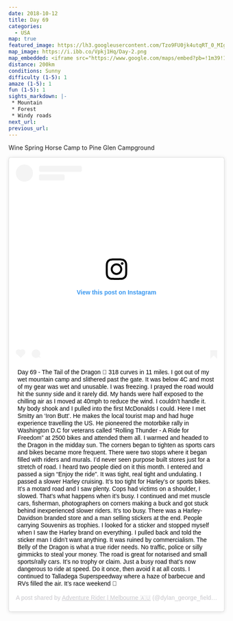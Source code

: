 ```yaml
---
date: 2018-10-12
title: Day 69
categories:
  - USA
map: true
featured_image: https://lh3.googleusercontent.com/Tzo9FU0jk4utqRT_0_MIglIVavs3nnff6LE4WvXWIwLrUT11hMg4PhduyT_IH9wnR_5j_4KxiKT14TzHyY2QWl3POa4ZS22U3aB9sRmNDEeO6BSEiBFCWaQ8ZfVVC6qoiA8FWR2cCox0YV9QgqRRbXgsE3vbCvCaqigjTbnh56_103g-MBGt5Qks_uv0iiMrojgq2kKri41oOlQ5eSn68AwpnFtK1ijvjhAtZ6HHenlZrNzqvuR11QlLWMQ4-lTEEJNnf4kLkLhgg-6IcjcQ733R8-0KzhVSHpxLIaR5IrK1SprOgHQRq45133TZXl7WpLMG1nd2Y_pAF6keW_2aUFezrdVIaEetaBkYBb8ULbIyps08quvcEMNzhQ-n4RYGK3qblqX3L00iQ4qYxlWOESXC8p7rS2ekTpMV9QP2dpgKg9QYyT8Z--Kjs3ujNLnZOoyOI5wdcxJXJZPIeOPRdflz5tsojGPeH2smgXHgi1iSnROfoaj5Gl62tAcBvnNiORreLYq0A8BW6-xiN_F1nAI_RjSk5xfayws82LzFN4rgVjTQwv4gaXLwTyVnGlCtcOMwAODK3zJuHVfMa5BJzxyALWMzZD3XZtIvFtcgPciZJGrP0KBeBz4jNPSG6DvhMYsklcTccfIZnwp9GwrEmaaoWsSzx9X2KS9AloUA7mHI4Xlx=w1080-h735-no
map_image: https://i.ibb.co/Vpkj1Hq/Day-2.png
map_embedded: <iframe src="https://www.google.com/maps/embed?pb=!1m39!1m12!1m3!1d1682018.3244227457!2d-85.72280308551184!3d34.57400705836285!2m3!1f0!2f0!3f0!3m2!1i1024!2i768!4f13.1!4m24!3e0!4m5!1s0x885ed31ff378dee5%3A0x57fb08a032f89241!2sWine%20Spring%20Horse%20Camp%2C%20National%20Forest%20Road%2C%20Topton%2C%20NC%2C%20USA!3m2!1d35.1773048!2d-83.61391499999999!4m4!2s35.2469667%2C-83.6535944!3m2!1d35.2469667!2d-83.6535944!4m5!1s0x885ebe306b5d3e5d%3A0xef30959d45b92ec2!2sTail%20of%20the%20Dragon%2C%20Tapoco%20Road%2C%20Robbinsville%2C%20NC%2C%20USA!3m2!1d35.4667069!2d-83.92026609999999!4m5!1s0x888a55560f774449%3A0x209704e0d7fd8740!2sPine%20Glen%20Campground%2C%20Heflin%2C%20AL%2036264%2C%20United%20States!3m2!1d33.7245237!2d-85.6030507!5e0!3m2!1sen!2sau!4v1577512939171!5m2!1sen!2sau" width="100%" height="500" frameborder="0" style="border:0;" allowfullscreen=""></iframe>
distance: 200km
conditions: Sunny
difficulty (1-5): 1 
amaze (1-5): 1
fun (1-5): 1
sights_markdown: |-
 * Mountain
 * Forest
 * Windy roads
next_url:
previous_url:
---
```

Wine Spring Horse Camp to Pine Glen Campground

<div style="display:flex;justify-content:center">
  <blockquote class="instagram-media" data-instgrm-captioned data-instgrm-permalink="https://www.instagram.com/p/BpFVhNCgfDy/?utm_source=ig_embed&amp;utm_campaign=loading" data-instgrm-version="12" style=" background:#FFF; border:0; border-radius:3px; box-shadow:0 0 1px 0 rgba(0,0,0,0.5),0 1px 10px 0 rgba(0,0,0,0.15); margin: 1px; max-width:540px; min-width:326px; padding:0; width:99.375%; width:-webkit-calc(100% - 2px); width:calc(100% - 2px);"><div style="padding:16px;"> <a href="https://www.instagram.com/p/BpFVhNCgfDy/?utm_source=ig_embed&amp;utm_campaign=loading" style=" background:#FFFFFF; line-height:0; padding:0 0; text-align:center; text-decoration:none; width:100%;" target="_blank"> <div style=" display: flex; flex-direction: row; align-items: center;"> <div style="background-color: #F4F4F4; border-radius: 50%; flex-grow: 0; height: 40px; margin-right: 14px; width: 40px;"></div> <div style="display: flex; flex-direction: column; flex-grow: 1; justify-content: center;"> <div style=" background-color: #F4F4F4; border-radius: 4px; flex-grow: 0; height: 14px; margin-bottom: 6px; width: 100px;"></div> <div style=" background-color: #F4F4F4; border-radius: 4px; flex-grow: 0; height: 14px; width: 60px;"></div></div></div><div style="padding: 19% 0;"></div> <div style="display:block; height:50px; margin:0 auto 12px; width:50px;"><svg width="50px" height="50px" viewBox="0 0 60 60" version="1.1" xmlns="https://www.w3.org/2000/svg" xmlns:xlink="https://www.w3.org/1999/xlink"><g stroke="none" stroke-width="1" fill="none" fill-rule="evenodd"><g transform="translate(-511.000000, -20.000000)" fill="#000000"><g><path d="M556.869,30.41 C554.814,30.41 553.148,32.076 553.148,34.131 C553.148,36.186 554.814,37.852 556.869,37.852 C558.924,37.852 560.59,36.186 560.59,34.131 C560.59,32.076 558.924,30.41 556.869,30.41 M541,60.657 C535.114,60.657 530.342,55.887 530.342,50 C530.342,44.114 535.114,39.342 541,39.342 C546.887,39.342 551.658,44.114 551.658,50 C551.658,55.887 546.887,60.657 541,60.657 M541,33.886 C532.1,33.886 524.886,41.1 524.886,50 C524.886,58.899 532.1,66.113 541,66.113 C549.9,66.113 557.115,58.899 557.115,50 C557.115,41.1 549.9,33.886 541,33.886 M565.378,62.101 C565.244,65.022 564.756,66.606 564.346,67.663 C563.803,69.06 563.154,70.057 562.106,71.106 C561.058,72.155 560.06,72.803 558.662,73.347 C557.607,73.757 556.021,74.244 553.102,74.378 C549.944,74.521 548.997,74.552 541,74.552 C533.003,74.552 532.056,74.521 528.898,74.378 C525.979,74.244 524.393,73.757 523.338,73.347 C521.94,72.803 520.942,72.155 519.894,71.106 C518.846,70.057 518.197,69.06 517.654,67.663 C517.244,66.606 516.755,65.022 516.623,62.101 C516.479,58.943 516.448,57.996 516.448,50 C516.448,42.003 516.479,41.056 516.623,37.899 C516.755,34.978 517.244,33.391 517.654,32.338 C518.197,30.938 518.846,29.942 519.894,28.894 C520.942,27.846 521.94,27.196 523.338,26.654 C524.393,26.244 525.979,25.756 528.898,25.623 C532.057,25.479 533.004,25.448 541,25.448 C548.997,25.448 549.943,25.479 553.102,25.623 C556.021,25.756 557.607,26.244 558.662,26.654 C560.06,27.196 561.058,27.846 562.106,28.894 C563.154,29.942 563.803,30.938 564.346,32.338 C564.756,33.391 565.244,34.978 565.378,37.899 C565.522,41.056 565.552,42.003 565.552,50 C565.552,57.996 565.522,58.943 565.378,62.101 M570.82,37.631 C570.674,34.438 570.167,32.258 569.425,30.349 C568.659,28.377 567.633,26.702 565.965,25.035 C564.297,23.368 562.623,22.342 560.652,21.575 C558.743,20.834 556.562,20.326 553.369,20.18 C550.169,20.033 549.148,20 541,20 C532.853,20 531.831,20.033 528.631,20.18 C525.438,20.326 523.257,20.834 521.349,21.575 C519.376,22.342 517.703,23.368 516.035,25.035 C514.368,26.702 513.342,28.377 512.574,30.349 C511.834,32.258 511.326,34.438 511.181,37.631 C511.035,40.831 511,41.851 511,50 C511,58.147 511.035,59.17 511.181,62.369 C511.326,65.562 511.834,67.743 512.574,69.651 C513.342,71.625 514.368,73.296 516.035,74.965 C517.703,76.634 519.376,77.658 521.349,78.425 C523.257,79.167 525.438,79.673 528.631,79.82 C531.831,79.965 532.853,80.001 541,80.001 C549.148,80.001 550.169,79.965 553.369,79.82 C556.562,79.673 558.743,79.167 560.652,78.425 C562.623,77.658 564.297,76.634 565.965,74.965 C567.633,73.296 568.659,71.625 569.425,69.651 C570.167,67.743 570.674,65.562 570.82,62.369 C570.966,59.17 571,58.147 571,50 C571,41.851 570.966,40.831 570.82,37.631"></path></g></g></g></svg></div><div style="padding-top: 8px;"> <div style=" color:#3897f0; font-family:Arial,sans-serif; font-size:14px; font-style:normal; font-weight:550; line-height:18px;"> View this post on Instagram</div></div><div style="padding: 12.5% 0;"></div> <div style="display: flex; flex-direction: row; margin-bottom: 14px; align-items: center;"><div> <div style="background-color: #F4F4F4; border-radius: 50%; height: 12.5px; width: 12.5px; transform: translateX(0px) translateY(7px);"></div> <div style="background-color: #F4F4F4; height: 12.5px; transform: rotate(-45deg) translateX(3px) translateY(1px); width: 12.5px; flex-grow: 0; margin-right: 14px; margin-left: 2px;"></div> <div style="background-color: #F4F4F4; border-radius: 50%; height: 12.5px; width: 12.5px; transform: translateX(9px) translateY(-18px);"></div></div><div style="margin-left: 8px;"> <div style=" background-color: #F4F4F4; border-radius: 50%; flex-grow: 0; height: 20px; width: 20px;"></div> <div style=" width: 0; height: 0; border-top: 2px solid transparent; border-left: 6px solid #f4f4f4; border-bottom: 2px solid transparent; transform: translateX(16px) translateY(-4px) rotate(30deg)"></div></div><div style="margin-left: auto;"> <div style=" width: 0px; border-top: 8px solid #F4F4F4; border-right: 8px solid transparent; transform: translateY(16px);"></div> <div style=" background-color: #F4F4F4; flex-grow: 0; height: 12px; width: 16px; transform: translateY(-4px);"></div> <div style=" width: 0; height: 0; border-top: 8px solid #F4F4F4; border-left: 8px solid transparent; transform: translateY(-4px) translateX(8px);"></div></div></div></a> <p style=" margin:8px 0 0 0; padding:0 4px;"> <a href="https://www.instagram.com/p/BpFVhNCgfDy/?utm_source=ig_embed&amp;utm_campaign=loading" style=" color:#000; font-family:Arial,sans-serif; font-size:14px; font-style:normal; font-weight:normal; line-height:17px; text-decoration:none; word-wrap:break-word;" target="_blank">Day 69 - The Tail of the Dragon 🐉 318 curves in 11 miles. I got out of my wet mountain camp and slithered past the gate. It was below 4C and most of my gear was wet and unusable. I was freezing. I prayed the road would hit the sunny side and it rarely did. My hands were half exposed to the chilling air as I moved at 40mph to reduce the wind. I couldn’t handle it. My body shook and I pulled into the first McDonalds I could. Here I met Smitty an ‘Iron Butt’. He makes the local tourist map and had huge experience travelling the US. He pioneered the motorbike rally in Washington D.C for veterans called “Rolling Thunder - A Ride for Freedom” at 2500 bikes and attended them all. I warmed and headed to the Dragon in the midday sun. The corners began to tighten as sports cars and bikes became more frequent. There were two stops where it began filled with riders and murals. I’d never seen purpose built stores just for a stretch of road. I heard two people died on it this month. I entered and passed a sign “Enjoy the ride”. It was tight, real tight and undulating. I passed a slower Harley cruising. It’s too tight for Harley’s or sports bikes. It’s a motard road and I saw plenty. Cops had victims on a shoulder, I slowed. That’s what happens when it’s busy. I continued and met muscle cars, fisherman, photographers on corners making a buck and got stuck behind inexperienced slower riders. It’s too busy. There was a Harley-Davidson branded store and a man selling stickers at the end. People carrying Souvenirs as trophies. I looked for a sticker and stopped myself when I saw the Harley brand on everything. I pulled back and told the sticker man I didn’t want anything. It was ruined by commercialism. The Belly of the Dragon is what a true rider needs. No traffic, police or silly gimmicks to steal your money. The road is great for notarised and small sports/rally cars. It’s no trophy or claim. Just a busy road that’s now dangerous to ride at speed. Do it once, then avoid it at all costs. I continued to Talladega Superspeedway where a haze of barbecue and RVs filled the air. It’s race weekend 🏁</a></p> <p style=" color:#c9c8cd; font-family:Arial,sans-serif; font-size:14px; line-height:17px; margin-bottom:0; margin-top:8px; overflow:hidden; padding:8px 0 7px; text-align:center; text-overflow:ellipsis; white-space:nowrap;">A post shared by <a href="https://www.instagram.com/dylan_george_field/?utm_source=ig_embed&amp;utm_campaign=loading" style=" color:#c9c8cd; font-family:Arial,sans-serif; font-size:14px; font-style:normal; font-weight:normal; line-height:17px;" target="_blank"> Adventure Rider | Melbourne 🇦🇺</a> (@dylan_george_field) on <time style=" font-family:Arial,sans-serif; font-size:14px; line-height:17px;" datetime="2018-10-18T17:47:38+00:00">Oct 18, 2018 at 10:47am PDT</time></p></div></blockquote> <script async src="//www.instagram.com/embed.js"></script>
</div>
